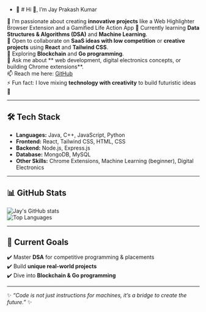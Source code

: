 - 👋 # Hi 👋, I’m Jay Prakash Kumar  

🔭 I’m passionate about creating **innovative projects** like a Web Highlighter Browser Extension and a Gamified Life Action App 
🌱 Currently learning **Data Structures & Algorithms (DSA)** and **Machine Learning**.  
👯 Open to collaborate on **SaaS ideas with low competition** or **creative projects** using **React** and **Tailwind CSS**.  
🤔 Exploring **Blockchain** and **Go programming**.  
💬 Ask me about ** web development, digital electronics concepts, or building Chrome extensions**.  
📫 Reach me here: [GitHub](https://github.com/jayPRAKSAH)  
⚡ Fun fact: I love mixing **technology with creativity** to build futuristic ideas 🚀  

---

## 🛠️ Tech Stack  

- **Languages:** Java, C++, JavaScript, Python  
- **Frontend:** React, Tailwind CSS, HTML, CSS  
- **Backend:** Node.js, Express.js  
- **Database:** MongoDB, MySQL  
- **Other Skills:** Chrome Extensions, Machine Learning (beginner), Digital Electronics  

---

## 📊 GitHub Stats  

![Jay's GitHub stats](https://github-readme-stats.vercel.app/api?username=jayPRAKSAH&show_icons=true&theme=radical)  
![Top Languages](https://github-readme-stats.vercel.app/api/top-langs/?username=jayPRAKSAH&layout=compact&theme=radical)  

---

## 🌟 Current Goals  

✔️ Master **DSA** for competitive programming & placements  
✔️ Build **unique real-world projects**  
✔️ Dive into **Blockchain & Go programming**  

---

✨ _“Code is not just instructions for machines, it’s a bridge to create the future.”_ ✨  
